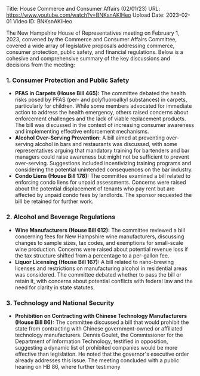 Title: House Commerce and Consumer Affairs (02/01/23)
URL: https://www.youtube.com/watch?v=BNKsnAKlHeo
Upload Date: 2023-02-01
Video ID: BNKsnAKlHeo

The New Hampshire House of Representatives meeting on February 1, 2023, convened by the Commerce and Consumer Affairs Committee, covered a wide array of legislative proposals addressing commerce, consumer protection, public safety, and financial regulations. Below is a cohesive and comprehensive summary of the key discussions and decisions from the meeting:

### **1. Consumer Protection and Public Safety**
- **PFAS in Carpets (House Bill 465):** The committee debated the health risks posed by PFAS (per- and polyfluoroalkyl substances) in carpets, particularly for children. While some members advocated for immediate action to address the health emergency, others raised concerns about enforcement challenges and the lack of viable replacement products. The bill was discussed in the context of increasing consumer awareness and implementing effective enforcement mechanisms.
- **Alcohol Over-Serving Prevention:** A bill aimed at preventing over-serving alcohol in bars and restaurants was discussed, with some representatives arguing that mandatory training for bartenders and bar managers could raise awareness but might not be sufficient to prevent over-serving. Suggestions included incentivizing training programs and considering the potential unintended consequences on the bar industry.
- **Condo Liens (House Bill 178):** The committee examined a bill related to enforcing condo liens for unpaid assessments. Concerns were raised about the potential displacement of tenants who pay rent but are affected by unpaid condo fees by landlords. The sponsor requested the bill be retained for further work.

### **2. Alcohol and Beverage Regulations**
- **Wine Manufacturers (House Bill 612):** The committee reviewed a bill concerning fees for New Hampshire wine manufacturers, discussing changes to sample sizes, tax codes, and exemptions for small-scale wine production. Concerns were raised about potential revenue loss if the tax structure shifted from a percentage to a per-gallon fee.
- **Liquor Licensing (House Bill 167):** A bill related to nano-brewing licenses and restrictions on manufacturing alcohol in residential areas was considered. The committee debated whether to pass the bill or retain it, with concerns about potential conflicts with federal law and the need for clarity in state statutes.

### **3. Technology and National Security**
- **Prohibition on Contracting with Chinese Technology Manufacturers (House Bill 86):** The committee discussed a bill that would prohibit the state from contracting with Chinese government-owned or affiliated technology manufacturers. Dennis Goulet, the Commissioner for the Department of Information Technology, testified in opposition, suggesting a dynamic list of prohibited companies would be more effective than legislation. He noted that the governor's executive order already addresses this issue. The meeting concluded with a public hearing on HB 86, where further testimony